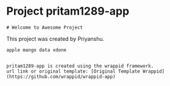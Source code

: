 # Project pritam1289-app 
    
    # Welcome to Awesome Project

This project was created by Priyanshu.

    apple mango data xdone


    pritam1289-app is created using the wrappid framework.
    url link or original template: [Original Template Wrappid](https://github.com/wrappid/wrappid-app)

